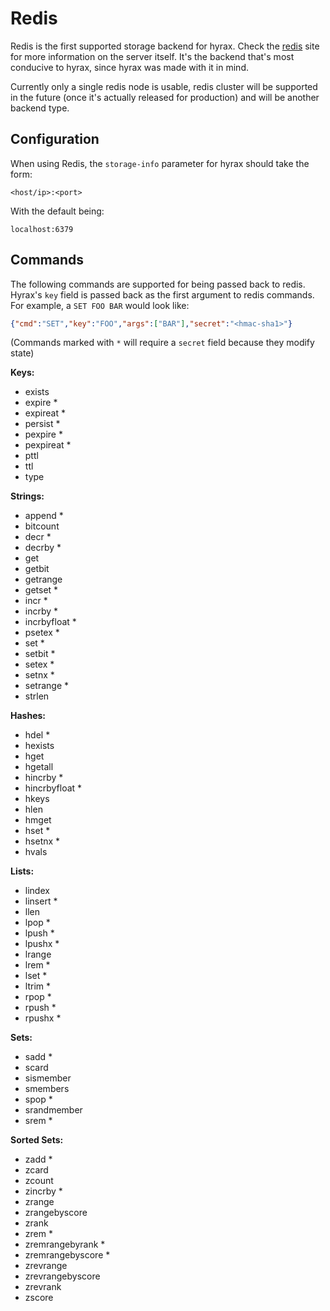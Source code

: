 # Redis

Redis is the first supported storage backend for hyrax. Check the
[redis](http://redis.io) site for more information on the server itself. It's
the backend that's most conducive to hyrax, since hyrax was made with it in
mind.

Currently only a single redis node is usable, redis cluster will be supported in
the future (once it's actually released for production) and will be another
backend type.

## Configuration

When using Redis, the `storage-info` parameter for hyrax should take the form:

```
<host/ip>:<port>
```

With the default being:

```
localhost:6379
```

## Commands

The following commands are supported for being passed back to redis. Hyrax's
`key` field is passed back as the first argument to redis commands. For example,
a `SET FOO BAR` would look like:

```json
{"cmd":"SET","key":"FOO","args":["BAR"],"secret":"<hmac-sha1>"}
```

(Commands marked with `*` will require a `secret` field because they modify
state)

**Keys:**

* exists
* expire *
* expireat *
* persist *
* pexpire *
* pexpireat *
* pttl
* ttl
* type

**Strings:**

* append *
* bitcount
* decr *
* decrby *
* get
* getbit
* getrange
* getset *
* incr *
* incrby *
* incrbyfloat *
* psetex *
* set *
* setbit *
* setex *
* setnx *
* setrange *
* strlen

**Hashes:**

* hdel *
* hexists
* hget
* hgetall
* hincrby *
* hincrbyfloat *
* hkeys
* hlen
* hmget
* hset *
* hsetnx *
* hvals

**Lists:**

* lindex
* linsert *
* llen
* lpop *
* lpush *
* lpushx *
* lrange
* lrem *
* lset *
* ltrim *
* rpop *
* rpush *
* rpushx *

**Sets:**

* sadd *
* scard
* sismember
* smembers
* spop *
* srandmember
* srem *

**Sorted Sets:**

* zadd *
* zcard
* zcount
* zincrby *
* zrange
* zrangebyscore
* zrank
* zrem *
* zremrangebyrank *
* zremrangebyscore *
* zrevrange
* zrevrangebyscore
* zrevrank
* zscore
